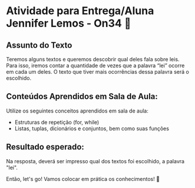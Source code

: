 # Atividade para Entrega/Aluna Jennifer Lemos - On34 🚀

## Assunto do Texto

Teremos alguns textos e queremos descobrir qual deles fala sobre leis. Para isso, iremos contar a quantidade de vezes que a palavra “lei” ocorre em cada um deles. O texto que tiver mais ocorrências dessa palavra será o escolhido.

## Conteúdos Aprendidos em Sala de Aula:

Utilize os seguintes conceitos aprendidos em sala de aula:

- Estruturas de repetição (for, while)
- Listas, tuplas, dicionários e conjuntos, bem como suas funções

## Resultado esperado:

Na resposta, deverá ser impresso qual dos textos foi escolhido, a palavra "lei".

Então, let's go! Vamos colocar em prática os conhecimentos! 💪

